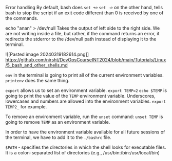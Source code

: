 Error handling
By default, bash does `set +e`
`set -e` on the other hand, tells bash to stop the script if an exit code different than 0 is received by one of the commands.

echo "anan" > /dev/null
Takes the output of left side to the right side. We are not writing inside a file, but rather, if the command returns an error, it redirects the stderror to the /dev/null path instead of displaying it to the terminal.

![[Pasted image 20240319182614.png]]
 https://github.com/nirsht/DevOpsCourseINT2024/blob/main/Tutorials/Linux/5_bash_and_other_shells.md

`env` in the terminal is going to print all of the current environment variables.
`printenv` does the same thing.

`export` allows us to set an environment variable.
`export TEMP=2`
`echo $TEMP` is going to print the value of the `TEMP` environment variable.
Underscores, lowercases and numbers are allowed into the environment variables. `export TEMP2_` for example.

To remove an environment variable, run the `unset` command: `unset TEMP` is going to remove `TEMP` as an environment variable. 

In order to have the environment variable available for all future sessions of the terminal, we have to add it to the `./bashrc` file.

`$PATH` - specifies the directories in which the shell looks for executable files. It is a colon-separated list of directories (e.g., /usr/bin:/bin:/usr/local/bin)

